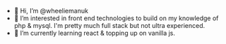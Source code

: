 - 👋 Hi, I’m @wheeliemanuk
- 👀 I’m interested in front end technologies to build on my knowledge of php & mysql.  I'm pretty much full stack but not ultra experienced.
- 🌱 I’m currently learning react & topping up on vanilla js.
